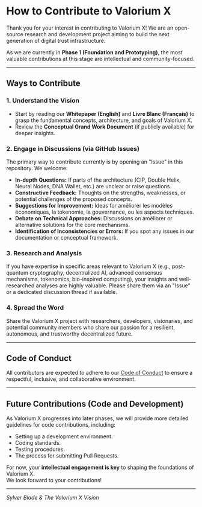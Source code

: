 # How to Contribute to Valorium X

Thank you for your interest in contributing to Valorium X! We are an open-source research and development project aiming to build the next generation of digital trust infrastructure.

As we are currently in **Phase 1 (Foundation and Prototyping)**, the most valuable contributions at this stage are intellectual and community-focused.

---

## Ways to Contribute

### 1. Understand the Vision

- Start by reading our **Whitepaper (English)** and **Livre Blanc (Français)** to grasp the fundamental concepts, architecture, and goals of Valorium X.
- Review the **Conceptual Grand Work Document** (if publicly available) for deeper insights.

### 2. Engage in Discussions (via GitHub Issues)

The primary way to contribute currently is by opening an "Issue" in this repository. We welcome:

- **In-depth Questions:** If parts of the architecture (CIP, Double Helix, Neural Nodes, DNA Wallet, etc.) are unclear or raise questions.
- **Constructive Feedback:** Thoughts on the strengths, weaknesses, or potential challenges of the proposed concepts.
- **Suggestions for Improvement:** Ideas for améliorer les modèles économiques, la tokenomie, la gouvernance, ou les aspects techniques.
- **Debate on Technical Approaches:** Discussions on améliorer or alternative solutions for the core mechanisms.
- **Identification of Inconsistencies or Errors:** If you spot any issues in our documentation or conceptual framework.

### 3. Research and Analysis

If you have expertise in specific areas relevant to Valorium X (e.g., post-quantum cryptography, decentralized AI, advanced consensus mechanisms, tokenomics, bio-inspired computing), your insights and well-researched analyses are highly valuable. Please share them via an "Issue" or a dedicated discussion thread if available.

### 4. Spread the Word

Share the Valorium X project with researchers, developers, visionaries, and potential community members who share our passion for a resilient, autonomous, and trustworthy decentralized future.

---

## Code of Conduct

All contributors are expected to adhere to our [Code of Conduct](CODE_OF_CONDUCT.md) to ensure a respectful, inclusive, and collaborative environment.

---

## Future Contributions (Code and Development)

As Valorium X progresses into later phases, we will provide more detailed guidelines for code contributions, including:

- Setting up a development environment.
- Coding standards.
- Testing procedures.
- The process for submitting Pull Requests.

For now, your **intellectual engagement is key** to shaping the foundations of Valorium X.  
We look forward to your contributions!

---

*Sylver Blade & The Valorium X Vision*